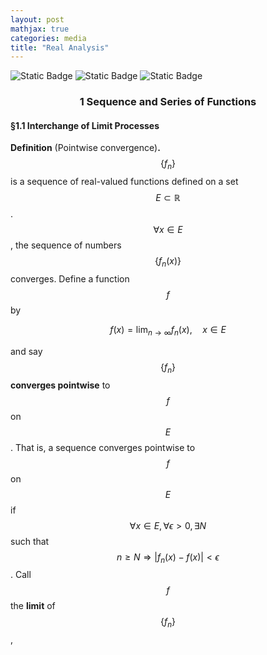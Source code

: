 ```yaml
---
layout: post
mathjax: true
categories: media
title: "Real Analysis"
---
```

![Static Badge](https://img.shields.io/badge/Category-Notes-blue) ![Static Badge](https://img.shields.io/badge/Subject-Mathematics-forestgreen) ![Static Badge](https://img.shields.io/badge/Completed-orange) 

### <center>1 Sequence and Series of Functions</center>
#### §1.1 Interchange of Limit Processes
**Definition** (Pointwise convergence)**.** $$\{f_n\}$$ is a sequence of real-valued functions defined on a set $$E\subset\mathbb{R}$$. $$\forall x\in E$$, the sequence of numbers $$\{f_n(x)\}$$ converges. Define a function $$f$$ by

$$f(x)=\lim_{n\to\infty}f_n(x),\quad x\in E$$

and say $$\{f_n\}$$ **converges pointwise** to $$f$$ on $$E$$. That is, a sequence converges pointwise to $$f$$ on $$E$$ if $$\forall x\in E,\forall\epsilon>0, \exists N$$ such that $$n\geq N\Rightarrow |f_n(x)-f(x)|<\epsilon$$. Call $$f$$ the **limit** of $$\{f_n\}$$, 